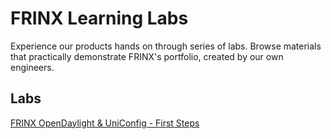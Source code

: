 
# FRINX Learning Labs

Experience our products hands on through series of labs. Browse materials that practically demonstrate FRINX's portfolio, created by our own engineers.

## Labs

[FRINX OpenDaylight & UniConfig - First Steps](Learning-Labs/01-labs-01-odl-uniconfig-first-steps/README.md)




